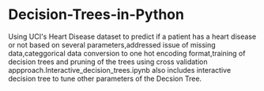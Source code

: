 # Decision-Trees-in-Python

Using UCI's Heart Disease dataset to predict if a patient has a heart disease or not based on several parameters,addressed issue of missing data,categgorical data conversion to one hot encoding format,training of decision trees and pruning of the trees using cross validation appproach.Interactive_decision_trees.ipynb also includes interactive decision tree to tune other parameters of the Decsion Tree.
